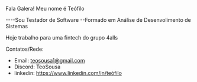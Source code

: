 Fala Galera!
Meu nome é Teófilo

----Sou Testador de Software
--Formado em Análise de Desenvolimento de Sistemas

Hoje trabalho para uma fintech do grupo 4alls

Contatos/Rede:
- Email: teosousa1@gmail.com
- Discord: TeoSousa
- linkedin: https://www.linkedin.com/in/teófilo
